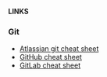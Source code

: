 **LINKS**
### Git


- [Atlassian git cheat sheet](https://www.atlassian.com/git/tutorials/atlassian-git-cheatsheet)
- [GitHub cheat sheet](https://education.github.com/git-cheat-sheet-education.pdf)
- [GitLab cheat sheet](https://about.gitlab.com/images/press/git-cheat-sheet.pdf)
  
